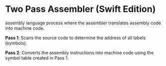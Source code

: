 # Two Pass Assembler (Swift Edition)
assembly language process where the assembler translates assembly code into machine code.

**Pass 1**: Scans the source code to determine the address of all labels (symbols).

**Pass 2**: Converts the assembly instructions into machine code using the symbol table created in Pass 1.

